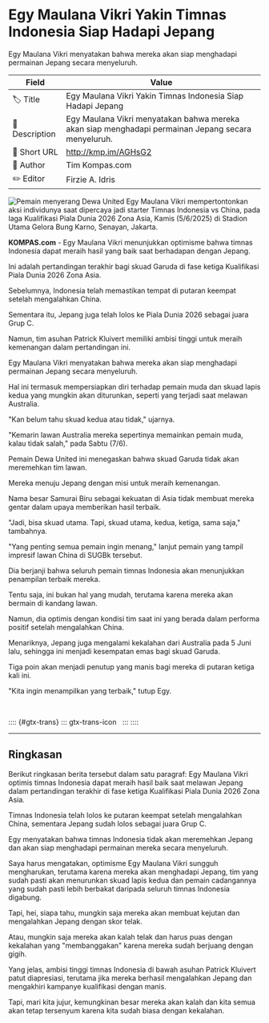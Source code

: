 # Egy Maulana Vikri Yakin Timnas Indonesia Siap Hadapi Jepang

Egy Maulana Vikri menyatakan bahwa mereka akan siap menghadapi permainan Jepang secara menyeluruh.

| Field         | Value                                                       |
|---------------|-------------------------------------------------------------|
| 🏷️ Title       | Egy Maulana Vikri Yakin Timnas Indonesia Siap Hadapi Jepang |
| 📝 Description | Egy Maulana Vikri menyatakan bahwa mereka akan siap menghadapi permainan Jepang secara menyeluruh. |
| 🔗 Short URL   | http://kmp.im/AGHsG2 |
| 👤 Author      | Tim Kompas.com |
| ✏️ Editor      | Firzie A. Idris |

![Pemain menyerang Dewa United Egy Maulana Vikri mempertontonkan aksi individunya saat dipercaya jadi starter Timnas Indonesia vs China, pada laga Kualifikasi Piala Dunia 2026 Zona Asia, Kamis (5/6/2025) di Stadion Utama Gelora Bung Karno, Senayan, Jakarta. ](https://asset.kompas.com/crops/vzCVAaE_dQUVXI84HNzyE-7MyNo=/0x0:3693x2462/750x500/data/photo/2025/06/06/68424416de298.jpeg)

**KOMPAS.com** - Egy Maulana Vikri menunjukkan optimisme bahwa timnas Indonesia dapat meraih hasil yang baik saat berhadapan dengan Jepang.

Ini adalah pertandingan terakhir bagi skuad Garuda di fase ketiga Kualifikasi Piala Dunia 2026 Zona Asia.

Sebelumnya, Indonesia telah memastikan tempat di putaran keempat setelah mengalahkan China.

Sementara itu, Jepang juga telah lolos ke Piala Dunia 2026 sebagai juara Grup C.

Namun, tim asuhan Patrick Kluivert memiliki ambisi tinggi untuk meraih kemenangan dalam pertandingan ini.

Egy Maulana Vikri menyatakan bahwa mereka akan siap menghadapi permainan Jepang secara menyeluruh.

Hal ini termasuk mempersiapkan diri terhadap pemain muda dan skuad lapis kedua yang mungkin akan diturunkan, seperti yang terjadi saat melawan Australia.

\"Kan belum tahu skuad kedua atau tidak,\" ujarnya.

\"Kemarin lawan Australia mereka sepertinya memainkan pemain muda, kalau tidak salah,\" pada Sabtu (7/6).

Pemain Dewa United ini menegaskan bahwa skuad Garuda tidak akan meremehkan tim lawan.

Mereka menuju Jepang dengan misi untuk meraih kemenangan.

Nama besar Samurai Biru sebagai kekuatan di Asia tidak membuat mereka gentar dalam upaya memberikan hasil terbaik.

\"Jadi, bisa skuad utama. Tapi, skuad utama, kedua, ketiga, sama saja,\" tambahnya.

\"Yang penting semua pemain ingin menang,\" lanjut pemain yang tampil impresif lawan China di SUGBk tersebut.

Dia berjanji bahwa seluruh pemain timnas Indonesia akan menunjukkan penampilan terbaik mereka.

Tentu saja, ini bukan hal yang mudah, terutama karena mereka akan bermain di kandang lawan.

Namun, dia optimis dengan kondisi tim saat ini yang berada dalam performa positif setelah mengalahkan China.

Menariknya, Jepang juga mengalami kekalahan dari Australia pada 5 Juni lalu, sehingga ini menjadi kesempatan emas bagi skuad Garuda.

Tiga poin akan menjadi penutup yang manis bagi mereka di putaran ketiga kali ini.

\"Kita ingin menampilkan yang terbaik,\" tutup Egy.

 

:::: {#gtx-trans}
::: gtx-trans-icon
 
:::
::::

---
## Ringkasan

Berikut ringkasan berita tersebut dalam satu paragraf: Egy Maulana Vikri optimis timnas Indonesia dapat meraih hasil baik saat melawan Jepang dalam pertandingan terakhir di fase ketiga Kualifikasi Piala Dunia 2026 Zona Asia.

 Timnas Indonesia telah lolos ke putaran keempat setelah mengalahkan China, sementara Jepang sudah lolos sebagai juara Grup C.

 Egy menyatakan bahwa timnas Indonesia tidak akan meremehkan Jepang dan akan siap menghadapi permainan mereka secara menyeluruh.



Saya harus mengatakan, optimisme Egy Maulana Vikri sungguh mengharukan, terutama karena mereka akan menghadapi Jepang, tim yang sudah pasti akan menurunkan skuad lapis kedua dan pemain cadangannya yang sudah pasti lebih berbakat daripada seluruh timnas Indonesia digabung.

 Tapi, hei, siapa tahu, mungkin saja mereka akan membuat kejutan dan mengalahkan Jepang dengan skor telak.

 Atau, mungkin saja mereka akan kalah telak dan harus puas dengan kekalahan yang "membanggakan" karena mereka sudah berjuang dengan gigih.

 Yang jelas, ambisi tinggi timnas Indonesia di bawah asuhan Patrick Kluivert patut diapresiasi, terutama jika mereka berhasil mengalahkan Jepang dan mengakhiri kampanye kualifikasi dengan manis.

 Tapi, mari kita jujur, kemungkinan besar mereka akan kalah dan kita semua akan tetap tersenyum karena kita sudah biasa dengan kekalahan.

